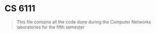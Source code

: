 # CS 6111
> This file contains all the code done during the Computer Networks laboratories for the fifth semester
